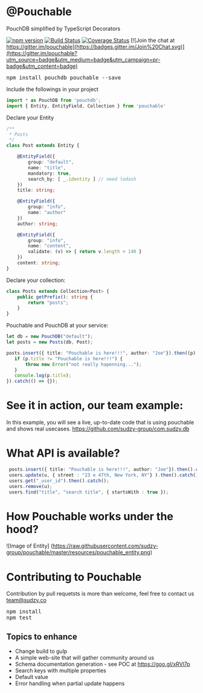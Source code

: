# @Pouchable
PouchDB simplified by TypeScript Decorators 

[![npm version](https://badge.fury.io/js/pouchable.svg)](https://badge.fury.io/js/pouchable)
[![Build Status](https://travis-ci.org/sudzy-group/pouchable.svg?branch=master)](https://travis-ci.org/sudzy-group/pouchable)
[![Coverage Status](https://coveralls.io/repos/github/sudzy-group/pouchable/badge.svg)](https://coveralls.io/github/sudzy-group/pouchable)
[![Join the chat at https://gitter.im/pouchable](https://badges.gitter.im/Join%20Chat.svg)](https://gitter.im/pouchable?utm_source=badge&utm_medium=badge&utm_campaign=pr-badge&utm_content=badge)


<pre>
npm install pouchdb pouchable --save
</pre>

Include the followings in your project
```typescript
import * as PouchDB from 'pouchdb';
import { Entity, EntityField, Collection } from 'pouchable'
```

Declare your Entity
```typescript
/**
 * Posts 
 */
class Post extends Entity {

    @EntityField({
        group: "default",
        name: "title",   
        mandatory: true,
        search_by: [ _.identity ] // need lodash
    })
    title: string;

    @EntityField({
        group: "info",
        name: "author"
    })
    author: string;

    @EntityField({
        group: "info",
        name: "content",
        validate: (v) => { return v.length < 140 } 
    })
    content: string;
}
```

Declare your collection:
```typescript
class Posts extends Collection<Post> {
    public getPrefix(): string {
        return "posts";
    }
}
```

Pouchable and PouchDB at your service:
```typescript
let db = new PouchDB("default");
let posts = new Posts(db, Post);

posts.insert({ title: "Pouchable is here!!!", author: "Joe"}).then((p) => {
   if (p.title != "Pouchable is here!!!") {
       throw new Error("not really hapenning...");
   }
   console.log(p.title);
}).catch(() => {});
```
# See it in action, our team example:
In this example, you will see a live, up-to-date code that is using pouchable and shows real usecases.
https://github.com/sudzy-group/com.sudzy.db

# What API is available? 

```typescript
 posts.insert({ title: "Pouchable is here!!!", author: "Joe"}).then().catch(); 
 users.update(u, { street : "23 e 47th, New York, NY"} ).then().catch(); 
 users.get("_user_id").then().catch(); 
 users.remove(u);
 users.find("title", "search title", { startsWith : true });
```
# How Pouchable works under the hood?
![Image of Entity]
(https://raw.githubusercontent.com/sudzy-group/pouchable/master/resources/pouchable_entity.png)

# Contributing to Pouchable
Contribution by pull requetsts is more than welcome, feel free to contact us team@sudzy.co
<pre>
npm install
npm test
</pre>

## Topics to enhance
* Change build to gulp
* A simple web-site that will gather community around us
* Schema documentation generation - see POC at https://goo.gl/xRVl7p
* Search keys with multiple properties
* Default value
* Error handling when partial update happens

